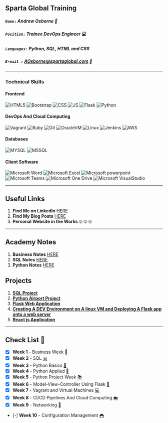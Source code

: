 ## Sparta Global Training
##### `Name:` Andrew Osborne :office:
##### `Position:` Trainee DevOps Engineer :computer:
##### `Languages:` Python, SQL, HTML and CSS
##### `E-mail :` AOsborne@spartaglobal.com :email:
___

### **Technical Skills**

#### Frontend
![HTML5](https://img.shields.io/badge/-HTML5-E34F26?style=flat&logo=html5&logoColor=white)
![Bootstrap](https://img.shields.io/badge/-Bootstrap-563D7C?style=flat&logo=bootstrap&logoColor=white)
![CSS](https://img.shields.io/badge/-CSS3-1572B6?style=flat&logo=css3&logoColor=white)
![JS](https://img.shields.io/badge/-JavaScript-black?style=flat&logo=javascript&logoColor=eed718)
![Flask](https://img.shields.io/badge/-Flask-0d7963?style=flat&logo=flask&logoColor=white)
![Python](https://img.shields.io/badge/-Python-3776AB?style=flat&logo=python&logoColor=yellow)

#### DevOps And Cloud Computing
![Vagrant](https://img.shields.io/badge/-Vagrant-1563FF?style=flat&logo=Vagrant&logoColor=white)
![Ruby](https://img.shields.io/badge/-Ruby-CC342D?style=flat&logo=Ruby&logoColor=white)
![Git](https://img.shields.io/badge/-Git-F05032?style=flat&logo=Git&logoColor=white)
![OracleVM](https://img.shields.io/badge/-OracleVM-F80000?style=flat&logo=Oracle&logoColor=white)
![Linux](https://img.shields.io/badge/-Linux-FCC624?style=flat&logo=Linux&logoColor=black)
![Jenkins](https://img.shields.io/badge/-Jenkins-D24939?style=flat&logo=Jenkins&logoColor=white)
![AWS](https://img.shields.io/badge/-Amazon%20AWS-232F3E?style=flat&logo=Amazon%20AWS&logoColor=white)

#### Databases
![MYSQL](https://img.shields.io/badge/-MySQL-4479A1?style=flat&logo=MySQL&logoColor=white)
![MSSQL](https://img.shields.io/badge/-MicrosoftSQLServer-CC2927?style=flat&logo=Microsoft%20SQL%20Server&logoColor=white)

#### Client Software
![Microsoft Word](https://img.shields.io/badge/-Microsoft%20Word-164ead?style=flat&logo=microsoft%20word)
![Microsoft Excel](https://img.shields.io/badge/-Microsoft%20Excel-026f39?style=flat&logo=microsoft%20excel)
![Microsoft powerpoint](https://img.shields.io/badge/-Microsoft%20PowerPoint-b9361a?style=flat&logo=microsoft%20powerpoint)
![Microsoft Teams](https://img.shields.io/badge/-Microsoft%20Teams-6264A7?style=flat&logo=Microsoft%20Teams&logoColor=white)
![Microsoft One Drive](https://img.shields.io/badge/-Microsoft%20OneDrive-0078D4?style=flat&logo=Microsoft%20OneDrive&logoColor=white)
![Microsoft VisualStudio](https://img.shields.io/badge/-Visual%20Studio-5C2D91?style=flat&logo=Visual%20Studio&logoColor=white)

___

## **Useful Links**

1. **Find Me on LinkedIn** [HERE](https://www.linkedin.com/in/andrew-osborne-52a46917b)
2. **Find My Blog Posts** [HERE](https://medium.com/@aosborne99/my-first-month-learning-to-code-476c5dc56871)
3. **Personal Website in the Works** :nerd_face: :nerd_face: :nerd_face:

___

## **Academy Notes**
1. **Business Notes** [HERE](/Week%201%20Business%20Week)
2. **SQL Notes** [HERE](Week%202%20SQL%20Week)
3. **Python Notes** [HERE](Week%203%20Python%20Week)

## **Projects**
1. [**SQL Project**](https://github.com/aosborne17/DevOps-Training/tree/master/Week%202%20SQL%20Week/SQL%20Project)
2. [**Python Airport Project**](https://github.com/aosbornee17/Sparta_Airport_Project)
3. [**Flask Web Application**](https://github.com/aosborne17/Flask-App)
4. [**Creating A DEV Environment on A linux VM and Deploying A Flask app onto a web server**](https://github.com/aosborne17/Flask-With-Vagrant)
5. [**React js Application**](https://github.com/aosborne17/React-App)



___
## **Check List** :calendar:

- [x] **Week 1** - Business Week [:briefcase:](Notes/Week1-Business)
- [x] **Week 2** - SQL [:bar_chart:](Notes/Week2-SQL)
- [x] **Week 3** - Python Basics [:snake:](Notes/Week3-Python)
- [x] **Week 4** - Python Applied [:robot:](Notes/Week4-Python-Applied)
- [x] **Week 5** - Python Project Week [:books:](https://github.com/aosbornee17/Sparta_Airport_Project)
- [x] **Week 6** - Model-View-Controller Using Flask [:mag_right:](/Notes/Week6-MVC-With-Flask)
- [x] **Week 7** - Vagrant and Virtual Machines [:computer:](/Notes/Week7-Virtual-Machines)
- [x] **Week 8** - CI/CD Pipelines And Cloud Computing [:cloud:](/Notes/Week8-CICD-Pipelines-And-Cloud-Computing)
- [x] **Week 9** - Networking [:goal_net:](/Notes/Week9-Networking)
- [-] **Week 10** - Configuration Management [:video_game:](/Notes/Week10-Configuration-Management)
